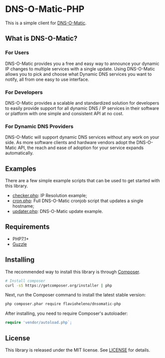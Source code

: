 # DNS-O-Matic-PHP

This is a simple client for [DNS-O-Matic](https://www.dnsomatic.com/).

## What is DNS-O-Matic?

### For Users
DNS-O-Matic provides you a free and easy way to announce your dynamic IP changes to multiple services with a single update. Using DNS-O-Matic allows you to pick and choose what Dynamic DNS services you want to notify, all from one easy to use interface.

### For Developers
DNS-O-Matic provides a scalable and standardized solution for developers to easily provide support for all dynamic DNS / IP services in their software or platform with one simple and consistent API at no cost.

### For Dynamic DNS Providers
DNS-O-Matic will support dynamic DNS services without any work on your side. As more software clients and hardware vendors adopt the DNS-O-Matic API, the reach and ease of adoption for your service expands automatically.

## Examples

There are a few simple example scripts that can be used to get started with this library.

- [checker.php](example/checker.php): IP Resolution example;
- [cron.php](example/cron.php): Full DNS-O-Matic cronjob script that updates a single hostname;
- [updater.php](example/updater.php): DNS-O-Matic update example.

## Requirements

- PHP7.1+
- [Guzzle](https://github.com/guzzle/guzzle)

## Installing

The recommended way to install this library is through [Composer](http://getcomposer.org/).

```bash
# Install composer
curl -sS https://getcomposer.org/installer | php
```

Next, run the Composer command to install the latest stable version:

```bash
php composer.phar require flavioheleno/dnsomatic-php
```

After installing, you need to require Composer's autoloader:

```php
require 'vendor/autoload.php`;
```

## License

This library is released under the MIT license. See [LICENSE](LICENSE) for details.
